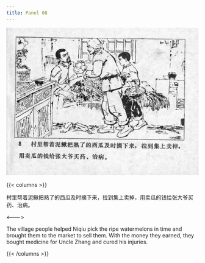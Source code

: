 ```yaml
---
title: Panel 08
---
```


![niqiu page](./../../images/niqiu/seifert0397_nqkg_0012_008.jpg)

{{< columns >}}

村里帮着泥鳅把熟了的西瓜及时摘下来，拉到集上卖掉，用卖瓜的钱给张大爷买药、治病。

<--->

The village people helped Niqiu pick the ripe watermelons in time and brought them to the market to sell them. With the money they earned, they bought medicine for Uncle Zhang and cured his injuries.

{{< /columns >}}
